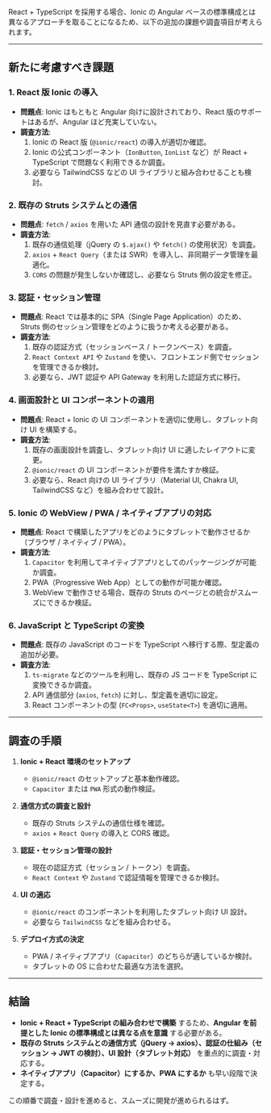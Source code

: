 React + TypeScript を採用する場合、Ionic の Angular ベースの標準構成とは異なるアプローチを取ることになるため、以下の追加の課題や調査項目が考えられます。

---

## **新たに考慮すべき課題**
### **1. React 版 Ionic の導入**
- **問題点**: Ionic はもともと Angular 向けに設計されており、React 版のサポートはあるが、Angular ほど充実していない。
- **調査方法**:
  1. Ionic の React 版 (`@ionic/react`) の導入が適切か確認。
  2. Ionic の公式コンポーネント（`IonButton`, `IonList` など）が React + TypeScript で問題なく利用できるか調査。
  3. 必要なら TailwindCSS などの UI ライブラリと組み合わせることも検討。

### **2. 既存の Struts システムとの通信**
- **問題点**: `fetch` / `axios` を用いた API 通信の設計を見直す必要がある。
- **調査方法**:
  1. 既存の通信処理（jQuery の `$.ajax()` や `fetch()` の使用状況）を調査。
  2. `axios` + `React Query`（または SWR）を導入し、非同期データ管理を最適化。
  3. `CORS` の問題が発生しないか確認し、必要なら Struts 側の設定を修正。

### **3. 認証・セッション管理**
- **問題点**: React では基本的に SPA（Single Page Application）のため、Struts 側のセッション管理をどのように扱うか考える必要がある。
- **調査方法**:
  1. 既存の認証方式（セッションベース / トークンベース）を調査。
  2. `React Context API` や `Zustand` を使い、フロントエンド側でセッションを管理できるか検討。
  3. 必要なら、JWT 認証や API Gateway を利用した認証方式に移行。

### **4. 画面設計と UI コンポーネントの適用**
- **問題点**: React + Ionic の UI コンポーネントを適切に使用し、タブレット向け UI を構築する。
- **調査方法**:
  1. 既存の画面設計を調査し、タブレット向け UI に適したレイアウトに変更。
  2. `@ionic/react` の UI コンポーネントが要件を満たすか検証。
  3. 必要なら、React 向けの UI ライブラリ（Material UI, Chakra UI, TailwindCSS など）を組み合わせて設計。

### **5. Ionic の WebView / PWA / ネイティブアプリの対応**
- **問題点**: React で構築したアプリをどのようにタブレットで動作させるか（ブラウザ / ネイティブ / PWA）。
- **調査方法**:
  1. `Capacitor` を利用してネイティブアプリとしてのパッケージングが可能か調査。
  2. PWA（Progressive Web App）としての動作が可能か確認。
  3. WebView で動作させる場合、既存の Struts のページとの統合がスムーズにできるか検証。

### **6. JavaScript と TypeScript の変換**
- **問題点**: 既存の JavaScript のコードを TypeScript へ移行する際、型定義の追加が必要。
- **調査方法**:
  1. `ts-migrate` などのツールを利用し、既存の JS コードを TypeScript に変換できるか調査。
  2. API 通信部分 (`axios`, `fetch`) に対し、型定義を適切に設定。
  3. React コンポーネントの型 (`FC<Props>`, `useState<T>`) を適切に適用。

---

## **調査の手順**
1. **Ionic + React 環境のセットアップ**
   - `@ionic/react` のセットアップと基本動作確認。
   - `Capacitor` または `PWA` 形式の動作検証。

2. **通信方式の調査と設計**
   - 既存の Struts システムの通信仕様を確認。
   - `axios` + `React Query` の導入と CORS 確認。

3. **認証・セッション管理の設計**
   - 現在の認証方式（セッション / トークン）を調査。
   - `React Context` や `Zustand` で認証情報を管理できるか検討。

4. **UI の適応**
   - `@ionic/react` のコンポーネントを利用したタブレット向け UI 設計。
   - 必要なら `TailwindCSS` などを組み合わせる。

5. **デプロイ方式の決定**
   - PWA / ネイティブアプリ（`Capacitor`）のどちらが適しているか検討。
   - タブレットの OS に合わせた最適な方法を選択。

---

## **結論**
- **Ionic + React + TypeScript の組み合わせで構築** するため、**Angular を前提とした Ionic の標準構成とは異なる点を意識** する必要がある。
- **既存の Struts システムとの通信方式（jQuery → axios）、認証の仕組み（セッション → JWT の検討）、UI 設計（タブレット対応）** を重点的に調査・対応する。
- **ネイティブアプリ（Capacitor）にするか、PWA にするか** も早い段階で決定する。

この順番で調査・設計を進めると、スムーズに開発が進められるはず。